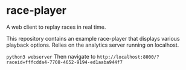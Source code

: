 # race-player
A web client to replay races in real time. 

This repository contains an example race-player that displays various playback options.
Relies on the analytics server running on localhost. 

`python3 webserver`
Then navigate to `http://localhost:8000/?raceid=fffcdda4-7708-4652-9194-ed1aaba944f7`

